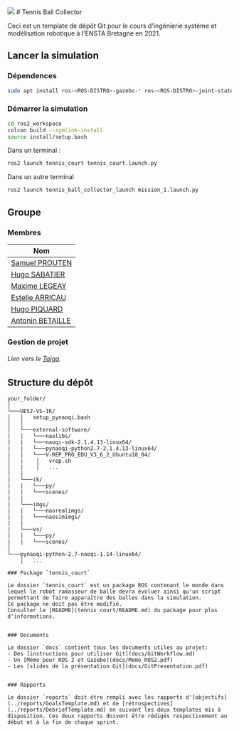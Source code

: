<img src="https://forthebadge.com/images/badges/made-with-python.svg" />
# Tennis Ball Collector

Ceci est un template de dépôt Git pour le cours d'ingénierie système et modélisation robotique à l'ENSTA Bretagne en 2021.


## Lancer la simulation

### Dépendences


```bash
sudo apt install ros-<ROS-DISTRO>-gazebo-* ros-<ROS-DISTRO>-joint-state-publisher ros-<ROS-DISTRO>-joint-state-publisher-gui 
```

### Démarrer la simulation


```bash
cd ros2_workspace
colcon build --symlink-install
source install/setup.bash
```
Dans un terminal :
```bash
ros2 launch tennis_court tennis_court.launch.py
```

Dans un autre terminal
```bash
ros2 launch tennis_ball_collector_launch mission_1.launch.py
```

## Groupe

### Membres

| Nom                                            |
|------------------------------------------------|
| [Samuel PROUTEN](https://github.com/samprt)    |
| [Hugo SABATIER](https://github.com/Hugosabb)        |
| [Maxime LEGEAY](https://github.com/MaxLgy)     |
| [Estelle ARRICAU](https://github.com/estellearrc)|
| [Hugo PIQUARD](https://github.com/hugoPiq)     |
| [Antonin BETAILLE](https://github.com/Anton1B) |




### Gestion de projet

###### Lien vers le [Taiga](https://tree.taiga.io/project/hugopiq-vadrouilletbc/backlog).



## Structure du dépôt

```
your_folder/
│
└───UE52-VS-IK/
│   │   setup_pynaoqi.bash
│   │
│   └───external-software/
|   |   └───naolibs/
|   |   └───naoqi-sdk-2.1.4.13-linux64/
|   |   └───pynaoqi-python2.7-2.1.4.13-linux64/
|   |   └───V-REP_PRO_EDU_V3_6_2_Ubuntu18_04/
│   |    │   vrep.sh
│   |    │   ...
|   |
|   └───ik/
|   |   └───py/
|   |   └───scenes/
|   |
|   └───imgs/
|   |   └───naorealimgs/
|   |   └───naosimimgs/
|   |
|   └───vs/
|   |   └───py/
|   |   └───scenes/
│   
└───pynaoqi-python-2.7-naoqi-1.14-linux64/
    │   ...

### Package `tennis_court`

Le dossier `tennis_court` est un package ROS contenant le monde dans lequel le robot ramasseur de balle devra évoluer ainsi qu'un script permettant de faire apparaître des balles dans la simulation.
Ce package ne doit pas être modifié.
Consulter le [README](tennis_court/README.md) du package pour plus d'informations.


### Documents

Le dossier `docs` contient tous les documents utiles au projet:
- Des [instructions pour utiliser Git](docs/GitWorkflow.md)
- Un [Mémo pour ROS 2 et Gazebo](docs/Memo_ROS2.pdf)
- Les [slides de la présentation Git](docs/GitPresentation.pdf)


### Rapports

Le dossier `reports` doit être rempli avec les rapports d'[objectifs](../reports/GoalsTemplate.md) et de [rétrospectives](../reports/DebriefTemplate.md) en suivant les deux templates mis à disposition. Ces deux rapports doivent être rédigés respectivement au début et à la fin de chaque sprint.
